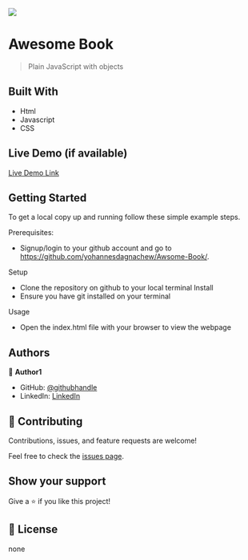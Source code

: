 ![](https://img.shields.io/badge/Microverse-blueviolet)

# Awesome Book 

> Plain JavaScript with objects


## Built With

- Html 
- Javascript
- CSS

## Live Demo (if available)

[Live Demo Link](https://yohannesdagnachew.github.io/Awsome-Book/)

## Getting Started

To get a local copy up and running follow these simple example steps.


Prerequisites: 
   - Signup/login to your github account and go to https://github.com/yohannesdagnachew/Awsome-Book/.
   
Setup
   - Clone the repository on github to your local terminal
Install
   - Ensure you have git installed on your terminal
  
Usage
   - Open the index.html file with your browser to view the webpage

## Authors

👤 **Author1**

- GitHub: [@githubhandle](https://github.com/yohannesdagnachew)
- LinkedIn: [LinkedIn](https://www.linkedin.com/in/yohannes-dagnachew-5b163a236)

## 🤝 Contributing

Contributions, issues, and feature requests are welcome!

Feel free to check the [issues page](https://github.com/yohannesdagnachew/Awsome-Book/issues).

## Show your support

Give a ⭐️ if you like this project!

## 📝 License

none
